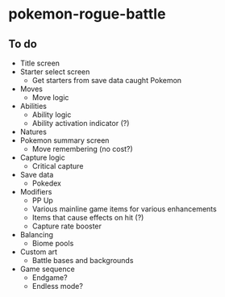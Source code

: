 # pokemon-rogue-battle

## To do

- Title screen
- Starter select screen
  - Get starters from save data caught Pokemon
- Moves
  - Move logic
- Abilities
  - Ability logic
  - Ability activation indicator (?)
- Natures
- Pokemon summary screen
  - Move remembering (no cost?)
- Capture logic
  - Critical capture
- Save data
  - Pokedex
- Modifiers
  - PP Up
  - Various mainline game items for various enhancements
  - Items that cause effects on hit (?)
  - Capture rate booster
- Balancing
  - Biome pools
- Custom art
  - Battle bases and backgrounds
- Game sequence
  - Endgame?
  - Endless mode?
